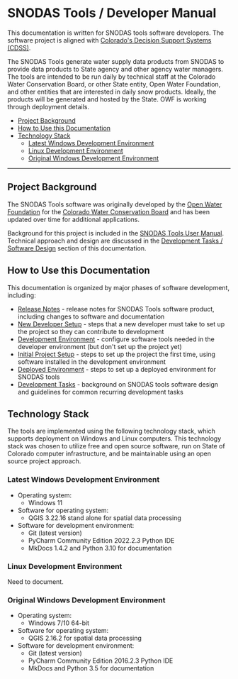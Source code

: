 # SNODAS Tools / Developer Manual

This documentation is written for SNODAS tools software developers.
The software project is aligned with [Colorado's Decision Support Systems (CDSS)](https://cdss.colorado.gov/).

The SNODAS Tools generate water supply data products from SNODAS
to provide data products to State agency and other agency water managers.
The tools are intended to be run daily by technical staff at the Colorado Water Conservation Board, or other State entity,
Open Water Foundation, and other entities that are interested in daily snow products.
Ideally, the products will be generated and hosted by the State.  OWF is working through deployment details.

*   [Project Background](#project-background)
*   [How to Use this Documentation](#how-to-use-this-documentation)
*   [Technology Stack](#technology-stack)
    *   [Latest Windows Development Environment](#latest-windows-development-environment)
    *   [Linux Development Environment](#linux-development-environment)
    *   [Original Windows Development Environment](#original-windows-development-environment)

-------------

## Project Background ##

The SNODAS Tools software was originally developed by the [Open Water Foundation](https://openwaterfoundation.org)
for the [Colorado Water Conservation Board](https://cwcb.colorado.gov/)
and has been updated over time for additional applications.

Background for this project is included in the
[SNODAS Tools User Manual](https://software.openwaterfoundation.org/cdss-app-snodas-tools/latest/doc-user/).
Technical approach and design are discussed in the
[Development Tasks / Software Design](dev-tasks/software-design.md) section of this documentation.

## How to Use this Documentation ##

This documentation is organized by major phases of software development, including:

*   [Release Notes](release-notes/release-notes.md) - release notes for SNODAS Tools software product,
    including changes to software and documentation
*   [New Developer Setup](dev-new/overview.md) - steps that a new developer must take to set up the project so they can contribute to development
*   [Development Environment](dev-env/overview.md) - configure software tools needed in the developer environment (but don't set up the project yet)
*   [Initial Project Setup](project-init/overview.md) - steps to set up the project the first time, using software installed in the development environment
*   [Deployed Environment](deployed-env/overview.md) - steps to set up a deployed environment for SNODAS tools
*   [Development Tasks](dev-tasks/overview.md) - background on SNODAS tools software design and guidelines for common recurring development tasks

## Technology Stack ##

The tools are implemented using the following technology stack,
which supports deployment on Windows and Linux computers.
This technology stack was chosen to utilize free and open source software,
run on State of Colorado computer infrastructure,
and be maintainable using an open source project approach.

### Latest Windows Development Environment ###

*   Operating system:
    *   Windows 11
*   Software for operating system:
    *   QGIS 3.22.16 stand alone for spatial data processing
*   Software for development environment:
    *   Git (latest version)
    *   PyCharm Community Edition 2022.2.3 Python IDE
    *   MkDocs 1.4.2 and Python 3.10 for documentation

### Linux Development Environment ###

Need to document.

### Original Windows Development Environment ###

*   Operating system:
    *   Windows 7/10 64-bit
*   Software for operating system:
    *   QGIS 2.16.2 for spatial data processing
*   Software for development environment:
    *   Git (latest version)
    *   PyCharm Community Edition 2016.2.3 Python IDE
    *   MkDocs and Python 3.5 for documentation

